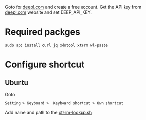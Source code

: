 Goto for [deepl.com](deepl.com) and create a free account. 
Get the API key from [deepl.com](deepl.com) website and set DEEP_API_KEY.

# Required packges

```
sudo apt install curl jq xdotool xterm wl-paste
```

# Configure shortcut
## Ubuntu
Goto

```
Setting > Keyboard >  Keyboard shortcut > Own shortcut
```

Add name and path to the [xterm-lookup.sh](https://github.com/pankaj4u4m/deepl-cli/blob/main/xterm-lookup.sh)

